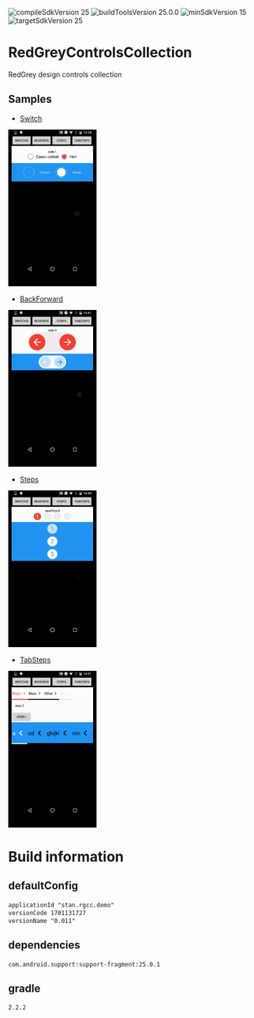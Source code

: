 ![compileSdkVersion 25](https://img.shields.io/badge/compileSdkVersion-25-yellow.svg?style=true) ![buildToolsVersion 25.0.0](https://img.shields.io/badge/buildToolsVersion-25.0.0-blue.svg?style=true) ![minSdkVersion 15](https://img.shields.io/badge/minSdkVersion-15-red.svg?style=true) ![targetSdkVersion 25](https://img.shields.io/badge/targetSdkVersion-25-green.svg?style=true)

# RedGreyControlsCollection
RedGrey design controls collection

## Samples

- [Switch](https://github.com/StanleyDevelop/RedGreyControlsCollection/blob/master/java/stan/rgcc/demo/ui/views/Switch.java)

<img src="media/switches_sample.gif" width="179" height="317" />

- [BackForward](https://github.com/StanleyDevelop/RedGreyControlsCollection/blob/master/java/stan/rgcc/demo/ui/views/BackForward.java)

<img src="media/backforward_sample.gif" width="179" height="317" />

- [Steps](https://github.com/StanleyDevelop/RedGreyControlsCollection/blob/master/java/stan/rgcc/demo/ui/views/Steps.java)

<img src="media/steps_sample.gif" width="179" height="317" />

- [TabSteps](https://github.com/StanleyDevelop/RedGreyControlsCollection/blob/master/java/stan/rgcc/demo/ui/views/TabSteps.java)

<img src="media/tabsteps_sample.gif" width="179" height="317" />

# Build information
## defaultConfig
	applicationId "stan.rgcc.demo"
	versionCode 1701131727
	versionName "0.011"
## dependencies
	com.android.support:support-fragment:25.0.1
## gradle
    2.2.2